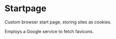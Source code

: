 # Startpage

Custom browser start page, storing sites as cookies.

Employs a Google service to fetch favicons.